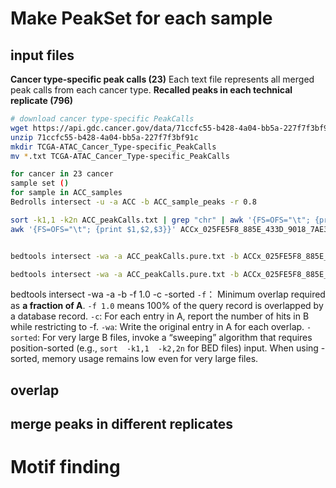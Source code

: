 # Make PeakSet for each sample
## input files
**Cancer type-specific peak calls (23)**
Each text file represents all merged peak calls from each cancer type. 
**Recalled peaks in each technical replicate (796)**
```bash
# download cancer type-specific PeakCalls
wget https://api.gdc.cancer.gov/data/71ccfc55-b428-4a04-bb5a-227f7f3bf91c
unzip 71ccfc55-b428-4a04-bb5a-227f7f3bf91c
mkdir TCGA-ATAC_Cancer_Type-specific_PeakCalls
mv *.txt TCGA-ATAC_Cancer_Type-specific_PeakCalls
```
```bash
for cancer in 23 cancer
sample set ()
for sample in ACC_samples
Bedrolls intersect -u -a ACC -b ACC_sample_peaks -r 0.8
```
```bash
sort -k1,1 -k2n ACC_peakCalls.txt | grep "chr" | awk '{FS=OFS="\t"; {print $1,$2,$3,$4}}' > ACC_peakCalls.pure.txt
awk '{FS=OFS="\t"; {print $1,$2,$3}}' ACCx_025FE5F8_885E_433D_9018_7AE322A92285_X034_S09_L133_B1_T1_PMRG.insertions.peaks001.bed | grep "chr"> ACCx_025FE5F8_885E_433D_9018_7AE322A92285_X034_S09_L133_B1_T1_PMRG.insertions.peaks001.pure.bed


bedtools intersect -wa -a ACC_peakCalls.pure.txt -b ACCx_025FE5F8_885E_433D_9018_7AE322A92285_X034_S09_L133_B1_T1_PMRG.insertions.peaks001.pure.bed -sorted -filenames -f 1.0 

bedtools intersect -wa -a ACC_peakCalls.pure.txt -b ACCx_025FE5F8_885E_433D_9018_7AE322A92285_X034_S09_L133_B1_T1_PMRG.insertions.peaks001.pure.bed -sorted -filenames -c -f 1.0
```
bedtools intersect -wa -a -b -f 1.0 -c -sorted
`-f`： Minimum overlap required as **a fraction of A**. `-f 1.0` means 100% of the query record is overlapped by a database record.
`-c`: For each entry in A, report the number of hits in B while restricting to -f.
`-wa`: Write the original entry in A for each overlap.
`-sorted`: For very large B files, invoke a “sweeping” algorithm that requires position-sorted (e.g.,  `sort  -k1,1  -k2,2n`  for BED files) input. When using -sorted, memory usage remains low even for very large files.

## overlap
## merge peaks in different replicates
# Motif finding

<!--stackedit_data:
eyJoaXN0b3J5IjpbLTE3NDYyNDcyMDMsNDQyNjYzMTQ4LC0xMT
UyNTc1OTY3LC02NzIwNjA2ODgsLTEwNzQzNzg0NiwtMTg0NzMy
NzkzOSwzNTMyMTksLTIxMzc3NTk3OTUsLTIxMTc4OTYzMSw1Nz
k1OTkxNzUsLTE5MjU3OTA1NiwtNzY0NjYyNzAxLDI4ODU5OTI5
MCwxNTg3NzM5MzUyLC0yMDUyMjcwMzEyLDE0NTQwOTM2MzcsLT
E1MTkzODI0MTYsLTM0MjE2MzcxLC0xOTUxMDQzMDI3XX0=
-->